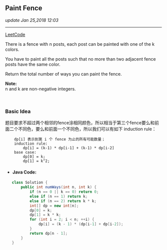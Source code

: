 ## Paint Fence
_update Jan 25,2018  12:03_

---
[LeetCode](https://leetcode.com/problems/paint-fence/description/)

There is a fence with n posts, each post can be painted with one of the k colors.

You have to paint all the posts such that no more than two adjacent fence posts have the same color.

Return the total number of ways you can paint the fence.

**Note:**  
n and k are non-negative integers.

<br>

### Basic Idea
题目要求不超过两个相邻的fence涂相同颜色，所以相当于第三个fence要么和前面二个不同色，要么和前面一个不同色，所以我们可以有如下 induction rule：
```
    dp[i] 表示到第 i 个 fence 为止的所有可能数量；
    induction rule:
        dp[i] = (k-1) * dp[i-1] + (k-1) * dp[i-2]
    base case:
        dp[0] = k;
        dp[1] = k^2;
```

* #### Java Code:
 ```java
    class Solution {
        public int numWays(int n, int k) {
            if (n == 0 || k == 0) return 0;
            else if (n == 1) return k;
            else if (n == 2) return k * k;
            int[] dp = new int[n];
            dp[0] = k;
            dp[1] = k * k;
            for (int i = 2; i < n; ++i) {
                dp[i] = (k - 1) * (dp[i-1] + dp[i-2]);
            }
            return dp[n - 1];
        }
    }
```